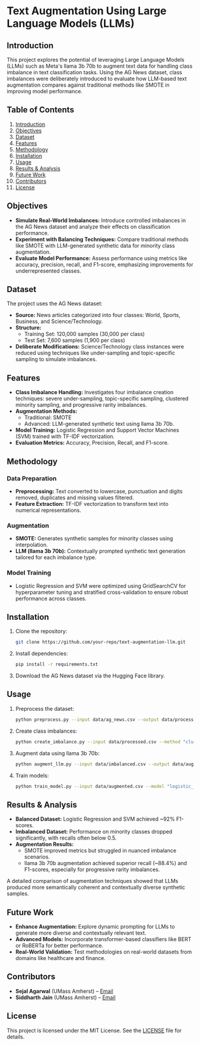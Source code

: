 
# Text Augmentation Using Large Language Models (LLMs)

## Introduction
This project explores the potential of leveraging Large Language Models (LLMs) such as Meta's llama 3b 70b to augment text data for handling class imbalance in text classification tasks. Using the AG News dataset, class imbalances were deliberately introduced to evaluate how LLM-based text augmentation compares against traditional methods like SMOTE in improving model performance.

## Table of Contents
1. [Introduction](#introduction)
2. [Objectives](#objectives)
3. [Dataset](#dataset)
4. [Features](#features)
5. [Methodology](#methodology)
6. [Installation](#installation)
7. [Usage](#usage)
8. [Results & Analysis](#results--analysis)
9. [Future Work](#future-work)
10. [Contributors](#contributors)
11. [License](#license)

## Objectives
- **Simulate Real-World Imbalances:** Introduce controlled imbalances in the AG News dataset and analyze their effects on classification performance.
- **Experiment with Balancing Techniques:** Compare traditional methods like SMOTE with LLM-generated synthetic data for minority class augmentation.
- **Evaluate Model Performance:** Assess performance using metrics like accuracy, precision, recall, and F1-score, emphasizing improvements for underrepresented classes.

## Dataset
The project uses the AG News dataset:
- **Source:** News articles categorized into four classes: World, Sports, Business, and Science/Technology.
- **Structure:**
  - Training Set: 120,000 samples (30,000 per class)
  - Test Set: 7,600 samples (1,900 per class)
- **Deliberate Modifications:** Science/Technology class instances were reduced using techniques like under-sampling and topic-specific sampling to simulate imbalances.

## Features
- **Class Imbalance Handling:** Investigates four imbalance creation techniques: severe under-sampling, topic-specific sampling, clustered minority sampling, and progressive rarity imbalances.
- **Augmentation Methods:**
  - Traditional: SMOTE
  - Advanced: LLM-generated synthetic text using llama 3b 70b.
- **Model Training:** Logistic Regression and Support Vector Machines (SVM) trained with TF-IDF vectorization.
- **Evaluation Metrics:** Accuracy, Precision, Recall, and F1-score.

## Methodology
### Data Preparation
- **Preprocessing:** Text converted to lowercase, punctuation and digits removed, duplicates and missing values filtered.
- **Feature Extraction:** TF-IDF vectorization to transform text into numerical representations.

### Augmentation
- **SMOTE:** Generates synthetic samples for minority classes using interpolation.
- **LLM (llama 3b 70b):** Contextually prompted synthetic text generation tailored for each imbalance type.

### Model Training
- Logistic Regression and SVM were optimized using GridSearchCV for hyperparameter tuning and stratified cross-validation to ensure robust performance across classes.

## Installation
1. Clone the repository:
   ```bash
   git clone https://github.com/your-repo/text-augmentation-llm.git
   ```
2. Install dependencies:
   ```bash
   pip install -r requirements.txt
   ```
3. Download the AG News dataset via the Hugging Face library.

## Usage
1. Preprocess the dataset:
   ```bash
   python preprocess.py --input data/ag_news.csv --output data/processed.csv
   ```
2. Create class imbalances:
   ```bash
   python create_imbalance.py --input data/processed.csv --method "clustered"
   ```
3. Augment data using llama 3b 70b:
   ```bash
   python augment_llm.py --input data/imbalanced.csv --output data/augmented.csv
   ```
4. Train models:
   ```bash
   python train_model.py --input data/augmented.csv --model "logistic_regression"
   ```

## Results & Analysis
- **Balanced Dataset:** Logistic Regression and SVM achieved ~92% F1-scores.
- **Imbalanced Dataset:** Performance on minority classes dropped significantly, with recalls often below 0.5.
- **Augmentation Results:**
  - SMOTE improved metrics but struggled in nuanced imbalance scenarios.
  - llama 3b 70b augmentation achieved superior recall (~88.4%) and F1-scores, especially for progressive rarity imbalances.
  
A detailed comparison of augmentation techniques showed that LLMs produced more semantically coherent and contextually diverse synthetic samples.

## Future Work
- **Enhance Augmentation:** Explore dynamic prompting for LLMs to generate more diverse and contextually relevant text.
- **Advanced Models:** Incorporate transformer-based classifiers like BERT or RoBERTa for better performance.
- **Real-World Validation:** Test methodologies on real-world datasets from domains like healthcare and finance.

## Contributors
- **Sejal Agarwal** (UMass Amherst) – [Email](mailto:sejalagarwal@umass.edu)
- **Siddharth Jain** (UMass Amherst) – [Email](mailto:siddharthjai@umass.edu)

## License
This project is licensed under the MIT License. See the [LICENSE](LICENSE) file for details.
